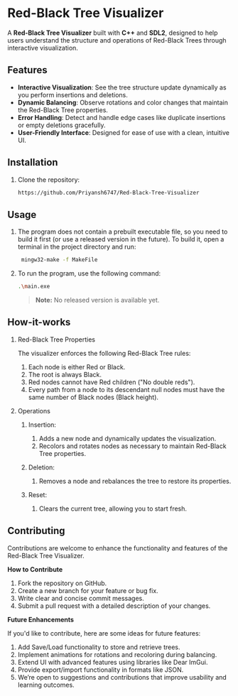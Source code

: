 # Red-Black Tree Visualizer

A **Red-Black Tree Visualizer** built with **C++** and **SDL2**, designed to help users understand the structure and operations of Red-Black Trees through interactive visualization.

## Features

- **Interactive Visualization**: See the tree structure update dynamically as you perform insertions and deletions.
- **Dynamic Balancing**: Observe rotations and color changes that maintain the Red-Black Tree properties.
- **Error Handling**: Detect and handle edge cases like duplicate insertions or empty deletions gracefully.
- **User-Friendly Interface**: Designed for ease of use with a clean, intuitive UI.


## Installation

1. Clone the repository:
   ```bash  
   https://github.com/Priyansh6747/Red-Black-Tree-Visualizer
   ```

## Usage

1. The program does not contain a prebuilt executable file, so you need to build it first (or use a released version in the future).
   To build it, open a terminal in the project directory and run:
   ```bash
    mingw32-make -f MakeFile
    ```
2. To run the program, use the following command:
    ```bash
    .\main.exe    
    ```

   > **Note:** No released version is available yet.

## How-it-works

1. Red-Black Tree Properties

    The visualizer enforces the following Red-Black Tree rules:

   1. Each node is either Red or Black.
   2. The root is always Black.
   3. Red nodes cannot have Red children ("No double reds").
   4. Every path from a node to its descendant null nodes
      must have the same number of Black nodes (Black height).

2. Operations
   1. Insertion:
   
      1. Adds a new node and dynamically updates the visualization. 
      2. Recolors and rotates nodes as necessary to maintain Red-Black Tree properties.
   2. Deletion: 
      1. Removes a node and rebalances the tree to restore its properties.
   3. Reset: 
      1. Clears the current tree, allowing you to start fresh.
## Contributing

Contributions are welcome to enhance the functionality and features of the Red-Black Tree Visualizer.

**How to Contribute**

1. Fork the repository on GitHub.
2. Create a new branch for your feature or bug fix.
3. Write clear and concise commit messages.
4. Submit a pull request with a detailed description of your changes.


**Future Enhancements**

If you'd like to contribute, here are some ideas for future features:

1. Add Save/Load functionality to store and retrieve trees.
2. Implement animations for rotations and recoloring during balancing.
3. Extend UI with advanced features using libraries like Dear ImGui.
4. Provide export/import functionality in formats like JSON.
5. We’re open to suggestions and contributions that improve usability and learning outcomes.
